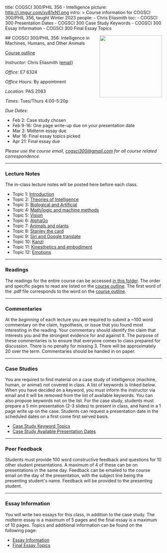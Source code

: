 title: COGSCI 300/PHIL 356 - Intelligence
picture: http://i.imgur.com/xy81xN1.png
intro: >
    Course information for COGSCI 300/PHIL 356, taught Winter 2023
people:
    - Chris Eliasmith
toc:
    - COGSCI 300 Presentation Dates
    - COGSCI 300 Case Study Keywords
    - COGSCI 300 Essay Information
    - COGSCI 300 Final Essay Topics

<img style="float: right;" width=200 src="http://i.imgur.com/LTfECh7.png">
##  COGSCI 300/PHIL 356: Intelligence in Machines, Humans, and Other Animals

[Course outline](https://drive.google.com/file/d/1Pkmf_TDhAwu5hMcNMvmq123pC9Psy_b0)

_Instructor:_ Chris Eliasmith ([email](mailto:cogsci300@gmail.com))

_Office:_ E7 6324

_Office Hours:_ By appointment

_Location:_ PAS 2083

_Times:_ Tues/Thurs 4:00-5:20p

_Due Dates:_ 

 * Feb 2: Case study chosen
 * Feb 9-16: One page write-up due on your presentation date
 * Mar 2: Midterm essay due
 * Mar 16: Final essay topics picked
 * Apr 21: Final essay due

*Please use the course email, [cogsci300@gmail.com](mailto:cogsci300@gmail.com) for all course related correspondence.*

* * *

### Lecture Notes

The in-class lecture notes will be posted here before each class.

 * Topic 1: [Introduction]()
 * Topic 2: [Theories of Intelligence]()
 * Topic 3: [Biological and Artificial]()
 * Topic 4: [Math/logic and machine methods]()
 * Topic 5: [Vision]()
 * Topic 6: [AlphaGo]()
 * Topic 7: [Animals and plants]()
 * Topic 8: [Stanley the card]()
 * Topic 9: [Siri and Google translate]()
 * Topic 10: [Kanzi]()
 * Topic 11: [Kinesthetics and embodiment]()
 * Topic 12: [Emotions]()

* * *

### Readings

The readings for the entire course can be accessed [in this folder](https://drive.google.com/drive/u/3/folders/0Bw1vzEJL0FzySUdjSEJqeExwMkk). The order and specific pages to read are listed on the [course outline](https://drive.google.com/file/d/1Pkmf_TDhAwu5hMcNMvmq123pC9Psy_b0). The first word of the .pdf file corresponds to the word on the [course outline](https://drive.google.com/file/d/1Pkmf_TDhAwu5hMcNMvmq123pC9Psy_b0).

* * * 

### Commentaries

At the _beginning_ of each lecture you are required to submit a ~100 word commentary on the claim, hypothesis, or issue that you found most interesting in the reading. Your commentary should identify the claim that interests you and the strongest evidence for and against it. The purpose of these commentaries is to ensure that everyone comes to class prepared for discussion. There is no penalty for missing 3. There will be approximately 20 over the term. Commentaries should be handed in on paper.

* * *

### Case Studies

You are required to find material on a case study of intelligence (machine, human, or animal) not covered in class. A list of keywords is linked below. When you have decided on a keyword, you must inform the instructor via email and it will be removed from the list of available keywords. You can also propose keywords not on the list. For the case study, students must prepare a 5 min presentation (2-3 slides) to present in class, and hand in a 1 page write up on the case. Students can request a presentation date in the scheduled dates on a first come first served basis. 

 * [Case Study Keyword Topics](/courses/cogsci-300/cogsci-300-case-study-keywords.html)
 * [Case Study Available Presentation Dates](/courses/cogsci-300/cogsci-300-presentation-dates.html)

* * *

### Peer Feedback

Students must provide 100 word constructive feedback and questions for 10 other student presentations. A maximum of 4 of these can be on presentations in the same day. Feedback can be emailed to the course email on the day of the presentation, with the subject line being the presenting student's name. Feedback will be provided to the presenting student.

* * * 

### Essay Information

You will write two essays for this class, in addition to the case study.  The midterm essay is a maximum of 5 pages and the final essay is a maximum of 10 pages. Topics and additional information can be found on the following page:

 * [Essay Information](/courses/cogsci-300/cogsci-300-essay-information.html)
 * [Final Essay Topics](/courses/cogsci-300/cogsci-300-final-essay-topics.html)



